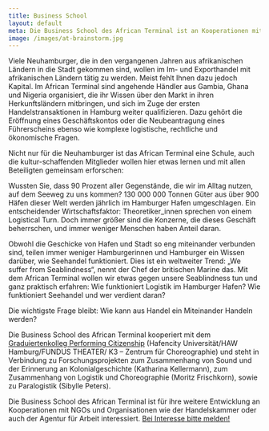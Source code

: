 ```yaml
---
title: Business School
layout: default
meta: Die Business School des African Terminal ist an Kooperationen mit NGOs und Organisationen wie der Handelskammer oder der Agentur für Arbeit interessiert.
image: /images/at-brainstorm.jpg
---
```


Viele Neuhamburger, die in den vergangenen Jahren aus afrikanischen Ländern in die Stadt gekommen sind, wollen im Im- und Exporthandel mit afrikanischen Ländern tätig zu werden. Meist fehlt Ihnen dazu jedoch Kapital. Im African Terminal sind angehende Händler aus Gambia, Ghana und Nigeria organisiert, die ihr Wissen über den Markt in ihren Herkunftsländern mitbringen, und sich im Zuge der ersten Handelstransaktionen in Hamburg weiter qualifizieren. Dazu gehört die Eröffnung eines Geschäftskontos oder die Neubeantragung eines Führerscheins ebenso wie komplexe logistische, rechtliche und ökonomische Fragen.

Nicht nur für die Neuhamburger ist das African Terminal eine Schule, auch die kultur-schaffenden Mitglieder wollen hier etwas lernen und mit allen Beteiligten gemeinsam erforschen:

Wussten Sie, dass 90 Prozent aller Gegenstände, die wir im Alltag nutzen, auf dem Seeweg zu uns kommen? 130 000 000 Tonnen Güter aus über 900 Häfen dieser Welt werden jährlich im Hamburger Hafen umgeschlagen. Ein entscheidender Wirtschaftsfaktor: Theoretiker_innen sprechen von einem Logistical Turn. Doch immer größer sind die Konzerne, die dieses Geschäft beherrschen, und immer weniger Menschen haben Anteil daran.

Obwohl die Geschicke von Hafen und Stadt so eng miteinander verbunden sind, teilen immer weniger Hamburgerinnen und Hamburger ein Wissen darüber, wie Seehandel funktioniert. Dies ist ein weltweiter Trend: „We suffer from Seablindness“, nennt der Chef der britischen Marine das. Mit dem African Terminal wollen wir etwas gegen unsere Seablindness tun und ganz praktisch erfahren: Wie funktioniert Logistik im Hamburger Hafen? Wie funktioniert Seehandel und wer verdient daran?

Die wichtigste Frage bleibt: Wie kann aus Handel ein Miteinander Handeln werden?

Die Business School des African Terminal kooperiert mit dem [Graduiertenkolleg Performing Citizenship](http://performingcitizenship.de/) (Hafencity Universität/HAW Hamburg/FUNDUS THEATER/ K3 – Zentrum für Choreographie) und steht in Verbindung zu Forschungsprojekten zum Zusammenhang von Sound und der Erinnerung an Kolonialgeschichte (Katharina Kellermann), zum Zusammenhang von Logistik und Choreographie (Moritz Frischkorn), sowie zu Paralogistik (Sibylle Peters).

Die Business School des African Terminal ist für ihre weitere Entwicklung an Kooperationen mit NGOs und Organisationen wie der Handelskammer oder auch der Agentur für Arbeit interessiert. [Bei Interesse bitte melden!](mailto:info@geheimagentur.net)
